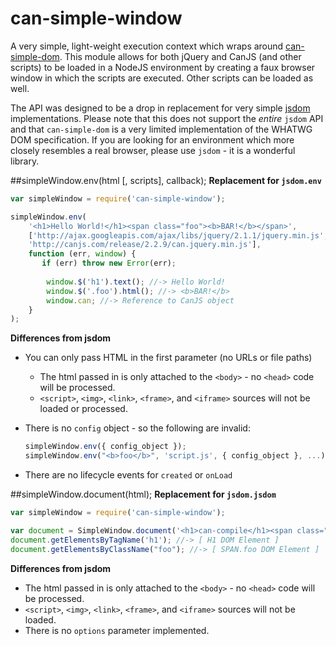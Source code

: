 # can-simple-window
A very simple, light-weight execution context which wraps around [can-simple-dom](https://github.com/canjs/can-simple-dom). This module allows for both jQuery and CanJS (and other scripts) to be loaded in a NodeJS environment by creating a faux browser window in which the scripts are executed. Other scripts can be loaded as well.

The API was designed to be a drop in replacement for very simple [jsdom](https://github.com/tmpvar/jsdom) implementations. Please note that this does not support the *entire* `jsdom` API and that `can-simple-dom` is a very limited implementation of the WHATWG DOM specification. If you are looking for an environment which more closely resembles a real browser, please use `jsdom` - it is a wonderful library.

##simpleWindow.env(html [, scripts], callback);
**Replacement for `jsdom.env`**

```js
var simpleWindow = require('can-simple-window');

simpleWindow.env(
	'<h1>Hello World!</h1><span class="foo"><b>BAR!</b></span>',
	['http://ajax.googleapis.com/ajax/libs/jquery/2.1.1/jquery.min.js',
	'http://canjs.com/release/2.2.9/can.jquery.min.js'],
	function (err, window) {
	   if (err) throw new Error(err);
	   
		window.$('h1').text(); //-> Hello World!
		window.$('.foo').html(); //-> <b>BAR!</b>
		window.can; //-> Reference to CanJS object
	}
);
```

**Differences from jsdom**

- You can only pass HTML in the first parameter (no URLs or file paths)
    - The html passed in is only attached to the `<body>` - no `<head>` code will be processed.
    - `<script>`, `<img>`, `<link>`, `<frame>`, and `<iframe>` sources will not be loaded or processed.
- There is no `config` object - so the following are invalid:

    ```js
    simpleWindow.env({ config_object });
    simpleWindow.env("<b>foo</b>", 'script.js', { config_object }, ...);
    ```
- There are no lifecycle events for `created` or `onLoad`

##simpleWindow.document(html);
**Replacement for `jsdom.jsdom`**

```js
var simpleWindow = require('can-simple-window');

var document = SimpleWindow.document('<h1>can-compile</h1><span class="foo"><b>FOO</b></span>');
document.getElementsByTagName('h1'); //-> [ H1 DOM Element ]
document.getElementsByClassName("foo"); //-> [ SPAN.foo DOM Element ]
```

**Differences from jsdom**

- The html passed in is only attached to the `<body>` - no `<head>` code will be processed.
- `<script>`, `<img>`, `<link>`, `<frame>`, and `<iframe>` sources will not be loaded.
- There is no `options` parameter implemented.
